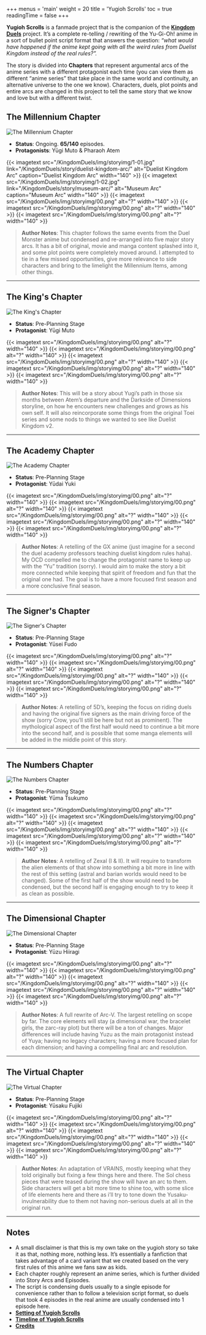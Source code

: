 +++
menus = 'main'
weight = 20
title = 'Yugioh Scrolls'
toc = true
readingTime = false
+++

**Yugioh Scrolls** is a fanmade project that is the companion of the **[Kingdom Duels](/KingdomDuels/about)** project. It’s a complete re-telling / rewriting of the Yu-Gi-Oh! anime in a sort of bullet point script format that answers the question: *“what would have happened if the anime kept going with all the weird rules from Duelist Kingdom instead of the real rules?”.*

The story is divided into **Chapters** that represent argumental arcs of the anime series with a different protagonist each time (you can view them as different “anime series” that take place in the same world and continuity, an alternative universe to the one we know). Characters, duels, plot points and entire arcs are changed in this project to tell the same story that we know and love but with a different twist.

## The Millennium Chapter

![The Millennium Chapter](/KingdomDuels/img/storyimg/Chapter01.jpg)

- **Status**: Ongoing. **65/140** episodes.
- **Protagonists**: Yūgi Muto & Pharaoh Atem

<div style="display: flex; justify-content: center; gap: 5px;">
{{< imagetext src="/KingdomDuels/img/storyimg/1-01.jpg" link="/KingdomDuels/story/duelist-kingdom-arc/" alt="Duelist Kingdom Arc" caption="Duelist Kingdom Arc" width="140" >}}
{{< imagetext src="/KingdomDuels/img/storyimg/1-02.jpg" link="/KingdomDuels/story/museum-arc/" alt="Museum Arc" caption="Museum Arc" width="140" >}}
{{< imagetext src="/KingdomDuels/img/storyimg/00.png" alt="?" width="140" >}}
{{< imagetext src="/KingdomDuels/img/storyimg/00.png" alt="?" width="140" >}}
{{< imagetext src="/KingdomDuels/img/storyimg/00.png" alt="?" width="140" >}}
</div>

> **Author Notes**: This chapter follows the same events from the Duel Monster anime but condensed and re-arranged into five major story arcs. It has a bit of original, movie and manga content splashed into it, and some plot points were completely moved around. I attempted to tie in a few missed opportunities, give more relevance to side characters and bring to the limelight the Millennium Items, among other things.

---

## The King's Chapter

![The King's Chapter](/KingdomDuels/img/storyimg/Chapter02.jpg)

- **Status**: Pre-Planning Stage
- **Protagonist**: Yūgi Muto

<div style="display: flex; justify-content: center; gap: 5px;">
{{< imagetext src="/KingdomDuels/img/storyimg/00.png" alt="?" width="140" >}}
{{< imagetext src="/KingdomDuels/img/storyimg/00.png" alt="?" width="140" >}}
{{< imagetext src="/KingdomDuels/img/storyimg/00.png" alt="?" width="140" >}}
{{< imagetext src="/KingdomDuels/img/storyimg/00.png" alt="?" width="140" >}}
{{< imagetext src="/KingdomDuels/img/storyimg/00.png" alt="?" width="140" >}}
</div>

> **Author Notes**: This will be a story about Yugi’s path in those six months between Atem’s departure and the Darkside of Dimensions storyline, on how he encounters new challenges and grows as his own self. It will also reincorporate some things from the original Toei series and some nods to things we wanted to see like Duelist Kingdom v2.

---

## The Academy Chapter

![The Academy Chapter](/KingdomDuels/img/storyimg/Chapter03.jpg)

- **Status**: Pre-Planning Stage
- **Protagonist**: Yūdai Yuki

<div style="display: flex; justify-content: center; gap: 5px;">
{{< imagetext src="/KingdomDuels/img/storyimg/00.png" alt="?" width="140" >}}
{{< imagetext src="/KingdomDuels/img/storyimg/00.png" alt="?" width="140" >}}
{{< imagetext src="/KingdomDuels/img/storyimg/00.png" alt="?" width="140" >}}
{{< imagetext src="/KingdomDuels/img/storyimg/00.png" alt="?" width="140" >}}
{{< imagetext src="/KingdomDuels/img/storyimg/00.png" alt="?" width="140" >}}
</div>

> **Author Notes**: A retelling of the GX anime (just imagine for a second the duel academy professors teaching duelist kingdom rules haha). My OCD compelled me to change the protagonist name to keep up with the “Yu” tradition (sorry). I would aim to make the story a bit more connected while keeping that spirit of freedom and fun that the original one had. The goal is to have a more focused first season and a more conclusive final season.

---

## The Signer's Chapter

![The Signer's Chapter](/KingdomDuels/img/storyimg/Chapter04.jpg)

- **Status**: Pre-Planning Stage
- **Protagonist**: Yūsei Fudo

<div style="display: flex; justify-content: center; gap: 5px;">
{{< imagetext src="/KingdomDuels/img/storyimg/00.png" alt="?" width="140" >}}
{{< imagetext src="/KingdomDuels/img/storyimg/00.png" alt="?" width="140" >}}
{{< imagetext src="/KingdomDuels/img/storyimg/00.png" alt="?" width="140" >}}
{{< imagetext src="/KingdomDuels/img/storyimg/00.png" alt="?" width="140" >}}
{{< imagetext src="/KingdomDuels/img/storyimg/00.png" alt="?" width="140" >}}
</div>

> **Author Notes**: A retelling of 5D’s, keeping the focus on riding duels and having the original five signers as the main driving force of the show (sorry Crow, you’ll still be here but not as prominent). The mythological aspect of the first half would need to continue a bit more into the second half, and is possible that some manga elements will be added in the middle point of this story. 

---

## The Numbers Chapter

![The Numbers Chapter](/KingdomDuels/img/storyimg/Chapter05.jpg)

- **Status**: Pre-Planning Stage
- **Protagonist**: Yūma Tsukumo

<div style="display: flex; justify-content: center; gap: 5px;">
{{< imagetext src="/KingdomDuels/img/storyimg/00.png" alt="?" width="140" >}}
{{< imagetext src="/KingdomDuels/img/storyimg/00.png" alt="?" width="140" >}}
{{< imagetext src="/KingdomDuels/img/storyimg/00.png" alt="?" width="140" >}}
{{< imagetext src="/KingdomDuels/img/storyimg/00.png" alt="?" width="140" >}}
{{< imagetext src="/KingdomDuels/img/storyimg/00.png" alt="?" width="140" >}}
</div>

> **Author Notes**: A retelling of Zexal (I & II). It will require to transform the alien elements of that show into something a bit more in line with the rest of this setting (astral and barian worlds would need to be changed). Some of the first half of the show would need to be condensed, but the second half is engaging enough to try to keep it as clean as possible.

---

## The Dimensional Chapter

![The Dimensional Chapter](/KingdomDuels/img/storyimg/Chapter06.jpg)

- **Status**: Pre-Planning Stage
- **Protagonist**: Yūzu Hiiragi

<div style="display: flex; justify-content: center; gap: 5px;">
{{< imagetext src="/KingdomDuels/img/storyimg/00.png" alt="?" width="140" >}}
{{< imagetext src="/KingdomDuels/img/storyimg/00.png" alt="?" width="140" >}}
{{< imagetext src="/KingdomDuels/img/storyimg/00.png" alt="?" width="140" >}}
{{< imagetext src="/KingdomDuels/img/storyimg/00.png" alt="?" width="140" >}}
{{< imagetext src="/KingdomDuels/img/storyimg/00.png" alt="?" width="140" >}}
</div>

> **Author Notes**: A full rewrite of Arc-V. The largest retelling on scope by far. The core elements will stay (a dimensional war, the bracelet girls, the zarc-ray plot) but there will be a ton of changes. Major differences will include having Yuzu as the main protagonist instead of Yuya; having no legacy characters; having a more focused plan for each dimension; and having a compelling final arc and resolution. 

---

## The Virtual Chapter

![The Virtual Chapter](/KingdomDuels/img/storyimg/Chapter07.jpg)

- **Status**: Pre-Planning Stage
- **Protagonist**: Yūsaku Fujiki

<div style="display: flex; justify-content: center; gap: 5px;">
{{< imagetext src="/KingdomDuels/img/storyimg/00.png" alt="?" width="140" >}}
{{< imagetext src="/KingdomDuels/img/storyimg/00.png" alt="?" width="140" >}}
{{< imagetext src="/KingdomDuels/img/storyimg/00.png" alt="?" width="140" >}}
{{< imagetext src="/KingdomDuels/img/storyimg/00.png" alt="?" width="140" >}}
{{< imagetext src="/KingdomDuels/img/storyimg/00.png" alt="?" width="140" >}}
</div>

> **Author Notes**: An adaptation of VRAINS, mostly keeping what they told originally but fixing a few things here and there. The Sol chess pieces that were teased during the show will have an arc to them. Side characters will get a bit more time to shine too, with some slice of life elements here and there as i’ll try to tone down the Yusaku-invulnerability due to them not having non-serious duels at all in the original run. 

---

## Notes

- A small disclaimer is that this is my own take on the yugioh story so take it as that, nothing more, nothing less. It’s essentially a fanfiction that takes advantage of a card variant that we created based on the very first rules of this anime we fans saw as kids.
- Each chapter roughly represent an anime series, which is further divided into Story Arcs and Episodes. 
- The script is condensing duels usually to a single episode for convenience rather than to follow a television script format, so duels that took 4 episodes in the real anime are usually condensed into 1 episode here.
- **[Setting of Yugioh Scrolls](/KingdomDuels/scrolls/world/)**
- **[Timeline of Yugioh Scrolls](/KingdomDuels/scrolls/timeline/)**
- **[Credits](/KingdomDuels/credits/)**

